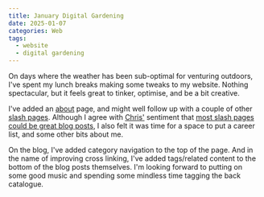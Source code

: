 ```yaml
---
title: January Digital Gardening
date: 2025-01-07
categories: Web
tags:
  - website
  - digital gardening
---
```


On days where the weather has been sub-optimal for venturing outdoors, I've spent my lunch breaks making some tweaks to my website. Nothing spectacular, but it feels great to tinker, optimise, and be a bit creative.

I've added an [about](/about/) page, and might well follow up with a couple of other [slash pages](https://slashpages.net/). Although I agree with [Chris'](https://chriscoyier.net) sentiment that [most slash pages could be great blog posts](https://chriscoyier.net/2025/01/04/slash-pages/), I also felt it was time for a space to put a career list, and some other bits about me.

On the blog, I've added category navigation to the top of the page. And in the name of improving cross linking, I've added tags/related content to the bottom of the blog posts themselves. I'm looking forward to putting on some good music and spending some mindless time tagging the back catalogue.
